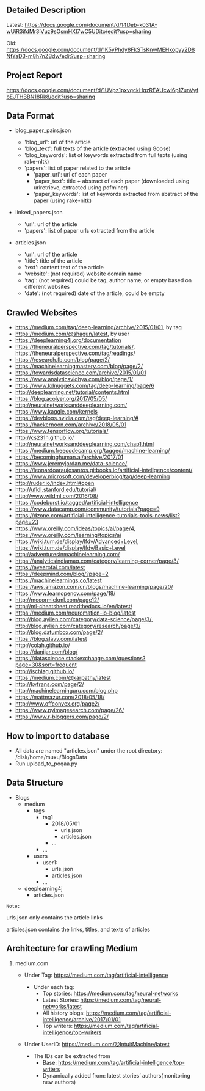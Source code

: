## Detailed Description
Latest:
https://docs.google.com/document/d/14Deb-k031A-wUiR3ifdMr3lVuz9sOsmHXI7wC5UDito/edit?usp=sharing

Old:
https://docs.google.com/document/d/1K5yPhdy8FkSTsKnwMEHkopyy2D8NtYaD3-m8h7nZBdw/edit?usp=sharing

## Project Report
https://docs.google.com/document/d/1UVpz1pxvqckHqzREAUcwi6p17unVyfbEJTHBBN18Rk8/edit?usp=sharing

## Data Format
* blog_paper_pairs.json
  - 'blog_url': url of the article
  - 'blog_text': full texts of the article (extracted using Goose)
  - 'blog_keywords': list of keywords extracted from full texts (using rake-nltk)
  - 'papers': list of paper related to the article
    - 'paper_url': url of each paper
    - 'paper_text': title + abstract of each paper (downloaded using urlretrieve, extracted using pdfminer)
    - 'paper_keywords': list of keywords extracted from abstract of the paper (using rake-nltk)
  
* linked_papers.json
  - 'url': url of the article
  - 'papers': list of paper urls extracted from the article

* articles.json
  - 'url': url of the article
  - 'title': title of the article
  - 'text': content text of the article
  - 'website': (not required) website domain name
  - 'tag': (not required) could be tag, author name, or empty based on different websites
  - 'date': (not required) date of the article, could be empty
  
  
## Crawled Websites
- https://medium.com/tag/deep-learning/archive/2015/01/01, by tag
- https://medium.com/@shagun/latest, by user
- https://deeplearning4j.org/documentation
- https://theneuralperspective.com/tag/tutorials/, https://theneuralperspective.com/tag/readings/
- https://research.fb.com/blog/page/2/ 
- https://machinelearningmastery.com/blog/page/2/
- https://towardsdatascience.com/archive/2015/01/01 
- https://www.analyticsvidhya.com/blog/page/1/
- https://www.kdnuggets.com/tag/deep-learning/page/6
- http://deeplearning.net/tutorial/contents.html
- https://blog.acolyer.org/2017/05/05/
- http://neuralnetworksanddeeplearning.com/
- https://www.kaggle.com/kernels
- https://devblogs.nvidia.com/tag/deep-learning/#
- https://hackernoon.com/archive/2018/05/01
- https://www.tensorflow.org/tutorials/
- http://cs231n.github.io/
- http://neuralnetworksanddeeplearning.com/chap1.html
- https://medium.freecodecamp.org/tagged/machine-learning/
- https://becominghuman.ai/archive/2017/01
- https://www.jeremyjordan.me/data-science/
- https://leonardoaraujosantos.gitbooks.io/artificial-inteligence/content/
- https://www.microsoft.com/developerblog/tag/deep-learning
- http://ruder.io/index.html#open
- http://ufldl.stanford.edu/tutorial/
- http://www.wildml.com/2016/08/
- https://codeburst.io/tagged/artificial-intelligence
- https://www.datacamp.com/community/tutorials?page=9
- https://dzone.com/artificial-intelligence-tutorials-tools-news/list?page=23
- https://www.oreilly.com/ideas/topics/ai/page/4, https://www.oreilly.com/learning/topics/ai
- https://wiki.tum.de/display/lfdv/Advanced+Level, https://wiki.tum.de/display/lfdv/Basic+Level
- http://adventuresinmachinelearning.com/
- https://analyticsindiamag.com/category/learning-corner/page/3/
- https://ayearofai.com/latest
- https://deepmind.com/blog/?page=2
- https://machinelearnings.co/latest
- https://aws.amazon.com/cn/blogs/machine-learning/page/20/
- https://www.learnopencv.com/page/18/
- http://mccormickml.com/page12/
- http://ml-cheatsheet.readthedocs.io/en/latest/
- https://medium.com/neuromation-io-blog/latest
- http://blog.aylien.com/category/data-science/page/3/, http://blog.aylien.com/category/research/page/3/
- http://blog.datumbox.com/page/2/
- https://blog.slavv.com/latest
- http://colah.github.io/
- https://danijar.com/blog/
- https://datascience.stackexchange.com/questions?page=30&sort=frequent
- http://ischlag.github.io/
- https://medium.com/@karpathy/latest
- http://kvfrans.com/page/2/
- http://machinelearninguru.com/blog.php
- https://mattmazur.com/2018/05/18/
- http://www.offconvex.org/page2/
- https://www.pyimagesearch.com/page/26/
- https://www.r-bloggers.com/page/2/

  
  
## How to import to database
* All data are named "articles.json" under the root directory: /disk/home/muxu/BlogsData
* Run upload_to_poqaa.py


## Data Structure

- Blogs
  - medium
    - tags
      - tag1
        - 2018/05/01
          - urls.json
          - articles.json
        - ...
      - ...
    - users 
      - user1:
        - urls.json
        - articles.json
      - ...
  - deeplearning4j
    - articles.json


`Note:`  

urls.json only contains the article links

articles.json contains the links, titles, and texts of articles


## Architecture for crawling Medium

1. medium.com
   - Under Tag: https://medium.com/tag/artificial-intelligence
       - Under each tag:
         - Top stories: https://medium.com/tag/neural-networks
         - Latest Stories: https://medium.com/tag/neural-networks/latest
         - All history blogs: https://medium.com/tag/artificial-intelligence/archive/2017/01/01
         - Top writers: https://medium.com/tag/artificial-intelligence/top-writers

   - Under UserID: https://medium.com/@IntuitMachine/latest
     - The IDs can be extracted from
       - Base: https://medium.com/tag/artificial-intelligence/top-writers
       - Dynamically added from: latest stories’ authors(monitoring new authors)
